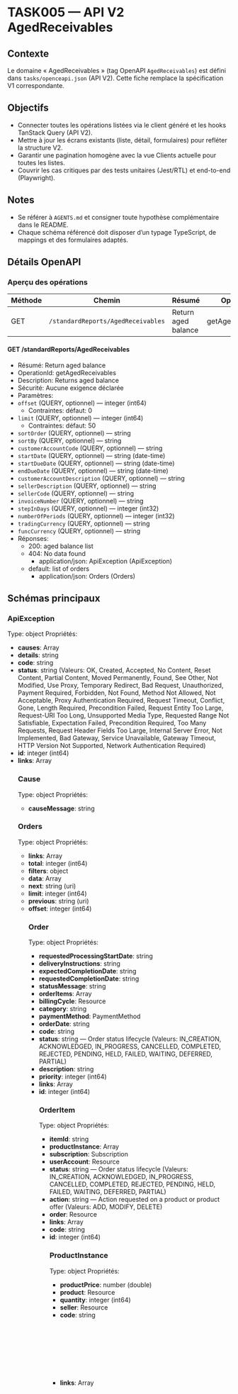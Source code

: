 # TASK005 — API V2 AgedReceivables

## Contexte
Le domaine « AgedReceivables » (tag OpenAPI `AgedReceivables`) est défini dans `tasks/openceapi.json` (API V2). Cette fiche remplace la spécification V1 correspondante.

## Objectifs
- Connecter toutes les opérations listées via le client généré et les hooks TanStack Query (API V2).
- Mettre à jour les écrans existants (liste, détail, formulaires) pour refléter la structure V2.
- Garantir une pagination homogène avec la vue Clients actuelle pour toutes les listes.
- Couvrir les cas critiques par des tests unitaires (Jest/RTL) et end-to-end (Playwright).

## Notes
- Se référer à `AGENTS.md` et consigner toute hypothèse complémentaire dans le README.
- Chaque schéma référencé doit disposer d’un typage TypeScript, de mappings et des formulaires adaptés.

## Détails OpenAPI

### Aperçu des opérations

| Méthode | Chemin | Résumé | OperationId |
| --- | --- | --- | --- |
| GET | `/standardReports/AgedReceivables` | Return aged balance | getAgedReceivables |

#### GET /standardReports/AgedReceivables

- Résumé: Return aged balance
- OperationId: getAgedReceivables
- Description: Returns aged balance
- Sécurité: Aucune exigence déclarée
- Paramètres:
- `offset` (QUERY, optionnel) — integer (int64)
  - Contraintes: défaut: 0
- `limit` (QUERY, optionnel) — integer (int64)
  - Contraintes: défaut: 50
- `sortOrder` (QUERY, optionnel) — string
- `sortBy` (QUERY, optionnel) — string
- `customerAccountCode` (QUERY, optionnel) — string
- `startDate` (QUERY, optionnel) — string (date-time)
- `startDueDate` (QUERY, optionnel) — string (date-time)
- `endDueDate` (QUERY, optionnel) — string (date-time)
- `customerAccountDescription` (QUERY, optionnel) — string
- `sellerDescription` (QUERY, optionnel) — string
- `sellerCode` (QUERY, optionnel) — string
- `invoiceNumber` (QUERY, optionnel) — string
- `stepInDays` (QUERY, optionnel) — integer (int32)
- `numberOfPeriods` (QUERY, optionnel) — integer (int32)
- `tradingCurrency` (QUERY, optionnel) — string
- `funcCurrency` (QUERY, optionnel) — string
- Réponses:
  - 200: aged balance list
  - 404: No data found
    - application/json: ApiException (ApiException)
  - default: list of orders
    - application/json: Orders (Orders)

## Schémas principaux

### ApiException
Type: object
Propriétés:
- **causes**: Array<Cause>
- **details**: string
- **code**: string
- **status**: string (Valeurs: OK, Created, Accepted, No Content, Reset Content, Partial Content, Moved Permanently, Found, See Other, Not Modified, Use Proxy, Temporary Redirect, Bad Request, Unauthorized, Payment Required, Forbidden, Not Found, Method Not Allowed, Not Acceptable, Proxy Authentication Required, Request Timeout, Conflict, Gone, Length Required, Precondition Failed, Request Entity Too Large, Request-URI Too Long, Unsupported Media Type, Requested Range Not Satisfiable, Expectation Failed, Precondition Required, Too Many Requests, Request Header Fields Too Large, Internal Server Error, Not Implemented, Bad Gateway, Service Unavailable, Gateway Timeout, HTTP Version Not Supported, Network Authentication Required)
- **id**: integer (int64)
- **links**: Array<object>

### Cause
Type: object
Propriétés:
- **causeMessage**: string

### Orders
Type: object
Propriétés:
- **links**: Array<object>
- **total**: integer (int64)
- **filters**: object
- **data**: Array<Order>
- **next**: string (uri)
- **limit**: integer (int64)
- **previous**: string (uri)
- **offset**: integer (int64)

### Order
Type: object
Propriétés:
- **requestedProcessingStartDate**: string
- **deliveryInstructions**: string
- **expectedCompletionDate**: string
- **requestedCompletionDate**: string
- **statusMessage**: string
- **orderItems**: Array<OrderItem>
- **billingCycle**: Resource
- **category**: string
- **paymentMethod**: PaymentMethod
- **orderDate**: string
- **code**: string
- **status**: string — Order status lifecycle (Valeurs: IN_CREATION, ACKNOWLEDGED, IN_PROGRESS, CANCELLED, COMPLETED, REJECTED, PENDING, HELD, FAILED, WAITING, DEFERRED, PARTIAL)
- **description**: string
- **priority**: integer (int64)
- **links**: Array<object>
- **id**: integer (int64)

### OrderItem
Type: object
Propriétés:
- **itemId**: string
- **productInstance**: Array<ProductInstance>
- **subscription**: Subscription
- **userAccount**: Resource
- **status**: string — Order status lifecycle (Valeurs: IN_CREATION, ACKNOWLEDGED, IN_PROGRESS, CANCELLED, COMPLETED, REJECTED, PENDING, HELD, FAILED, WAITING, DEFERRED, PARTIAL)
- **action**: string — Action requested on a product or product offer (Valeurs: ADD, MODIFY, DELETE)
- **order**: Resource
- **links**: Array<object>
- **code**: string
- **id**: integer (int64)

### ProductInstance
Type: object
Propriétés:
- **productPrice**: number (double)
- **product**: Resource
- **quantity**: integer (int64)
- **seller**: Resource
- **code**: string
- **links**: Array<object>
- **id**: integer (int64)

### Resource
Type: object
Propriétés:
- **links**: Array<object>
- **code**: string
- **id**: integer (int64)

### Subscription
Type: object
Propriétés:
- **serviceInstances**: Array<ServiceInstance>
- **endAgreementDate**: string
- **offerTemplate**: Resource
- **subscriptionDate**: string
- **userAccount**: Resource
- **seller**: Resource
- **code**: string
- **links**: Array<object>
- **id**: integer (int64)

### ServiceInstance
Type: object
Propriétés:
- **serviceTemplate**: Resource
- **quantity**: integer (int64)
- **links**: Array<object>
- **code**: string
- **id**: integer (int64)

### PaymentMethod
Type: object
Propriétés:
- **type**: string — Payment Method types (Valeurs: CHECK, DIRECTDEBIT, WIRETRANSFER, CARD, PAYPAL, STRIPE, CASH)
- **links**: Array<object>
- **code**: string
- **id**: integer (int64)

---

_Dernière mise à jour générée automatiquement à partir de `tasks/openceapi.json`. Régénérez après toute évolution du schéma OpenAPI._
